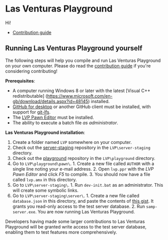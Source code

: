 # Las Venturas Playground
Hi!

  * [Contribution guide](/CONTRIBUTE.md)

## Running Las Venturas Playground yourself
The following steps will help you compile and run Las Venturas Playground on your own computer.
Please do read the [contribution guide](CONTRIBUTE.md) if you're considering contributing!

**Prerequisites**:
  - A computer running Windows 8 or later with the latest [Visual C++ redistributable]
    (https://www.microsoft.com/en-gb/download/details.aspx?id=48145) installed.
  - [GitHub for desktop](https://desktop.github.com/) or another GitHub client must be installed,
    with support for [git-lfs](https://git-lfs.github.com/).
  - The [LVP Pawn Editor](https://github.com/LVPlayground/pawn-editor/releases) must be installed.
  - The ability to execute a batch file _as administrator_.

**Las Venturas Playground installation**:
  1. Create a folder named `LVP` somewhere on your computer.
  2. Check out the [server-staging](https://github.com/LVPlayground/server-staging) repository in
     the `LVP\server-staging` directory.
  3. Check out the [playground](https://github.com/LVPlayground/playground) repository in the
     `LVP\playground` directory.
  4. Go to `LVP\playground\pawn\`.
    1. Create a new file called `AUTHOR` with a single line noting your e-mail address.
    2. Open `lvp.ppr` with the _LVP Pawn Editor_ and click _F5_ to compile.
    3. You should now have a file called `lvp.amx` in this directory.
  5. Go to `LVP\server-staging\`.
    1. Run `dev-init.bat` as an administrator. This will create some symbolic links.
  6. Go to `LVP\server-staging\server\`.
    1. Create a new file called `database.json` in this directory, and paste the contents of
       [this gist](https://gist.github.com/RussellLVP/17920662fc96dda0b26d5f8e2506f647). It grants
       you read-only access to the test server database.
    2. Run `samp-server.exe`. You are now running Las Venturas Playground.

Developers having made some larger contributions to Las Venturas Playground will be granted write
access to the test server database, enabling them to test features more comprehensively.
